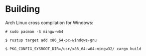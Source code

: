 # Building

Arch Linux cross compilation for Windows:

```
# sudo pacman -S mingw-w64

$ rustup target add x86_64-pc-windows-gnu

$ PKG_CONFIG_SYSROOT_DIR=/usr/x86_64-w64-mingw32/ cargo build
```

